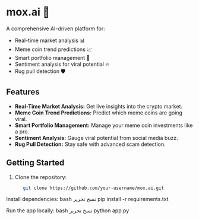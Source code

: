 # mox.ai 🚀
A comprehensive AI-driven platform for:
- Real-time market analysis 📊
- Meme coin trend predictions 📈
- Smart portfolio management 💼
- Sentiment analysis for viral potential 🔥
- Rug pull detection 🛡️

## Features
- **Real-Time Market Analysis:** Get live insights into the crypto market.
- **Meme Coin Trend Predictions:** Predict which meme coins are going viral.
- **Smart Portfolio Management:** Manage your meme coin investments like a pro.
- **Sentiment Analysis:** Gauge viral potential from social media buzz.
- **Rug Pull Detection:** Stay safe with advanced scam detection.

## Getting Started
1. Clone the repository:
   ```bash
      git clone https://github.com/your-username/mox.ai.git
Install dependencies:
bash
نسخ
تحرير
pip install -r requirements.txt

Run the app locally:
bash
نسخ
تحرير
python app.py


